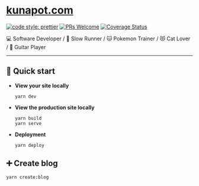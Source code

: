 # [kunapot.com](https://kunapot.com)

[![code style: prettier](https://img.shields.io/badge/code_style-prettier-ff69b4.svg)](https://github.com/prettier/prettier) [![PRs Welcome](https://img.shields.io/badge/PRs-welcome-brightgreen.svg)](http://makeapullrequest.com) [![Coverage Status](https://coveralls.io/repos/github/aofleejay/kunapot.com/badge.svg?branch=master)](https://coveralls.io/github/aofleejay/kunapot.com?branch=master)

💻 Software Developer / 🏃 Slow Runner / 🐱 Pokemon Trainer / 😻 Cat Lover / 🎸 Guitar Player

<hr/>

## 🚀 Quick start

- **View your site locally**

  ```
  yarn dev
  ```

- **View the production site locally**

  ```
  yarn build
  yarn serve
  ```

- **Deployment**
  ```
  yarn deploy
  ```

## ➕ Create blog

```
yarn create:blog
```
